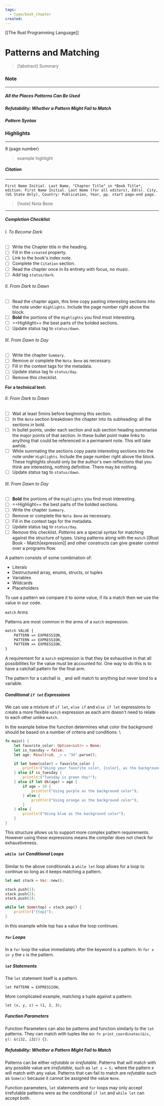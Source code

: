```yaml
---
tags:
  - type/book_chapter
created:
---
```

[[The Rust Programming Language]]
# **Patterns and Matching**

> [!abstract] Summary
### **Note**
---
##### **All the Places Patterns Can Be Used**
##### **Refutability: Whether a Pattern Might Fail to Match**
##### **Pattern Syntax**

### **Highlights**
---
9 (page number)
> example highlight
##### **Citation**
---
```
First Name Initial. Last Name, "Chapter Title" in *Book Title*, edition. First Name Initial. Last Name (for all editors), Ed(s). City, (US State Only), Country: Publication, Year, pp. start page-end page.
```

> [!note] Nota Bene

---
##### Completion Checklist
###### I. To Become Dark
- [ ] Write the Chapter title in the heading.
- [ ] Fill in the `created` property.
- [ ] Link to the book's index note.
- [ ] Complete the `Citation` section.
- [ ] Read the chapter once in its entirety with focus, no music.
- [ ] Add tag `status/dark`.
###### II. From Dark to Dawn
- [ ] Read the chapter again, this time copy pasting interesting sections into the note under `Highlights`. Include the page number right above the block.
- [ ] **Bold** the portions of the `Highlights` you find most interesting.
- [ ] ==Highlight== the best parts of the bolded sections.
- [ ] Update status tag to `status/dawn`.
###### III. From Dawn to Day
- [ ] Write the chapter `Summary`.
- [ ] Remove or complete the `Nota Bene` as necessary.
- [ ] Fill in the context tags for the metadata.
- [ ] Update status tag to `status/day`.
- [ ] Remove this checklist.

**For a technical text:**
###### II. From Dark to Dawn
- [ ] Wait at least 5mins before beginning this section.
- [ ] In the `Note` section breakdown the chapter into its subheading: all the sections in bold.
- [ ] In bullet points, under each section and sub section heading summarise the major points of that section. In these bullet point make links to anything that could be referenced in a permanent note. This will take awhile.
- [ ] While summating the sections copy paste interesting sections into the note under `Highlights`. Include the page number right above the block. These highlights should only be the author's own reflections that you think are interesting, nothing definitive. There may be nothing.
- [ ] Update status tag to `status/dawn`.
###### III. From Dawn to Day
- [ ]  **Bold** the portions of the `Highlights` you find most interesting.
- [ ] ==Highlight== the best parts of the bolded sections.
- [ ] Write the chapter `Summary`.
- [ ] Remove or complete the `Nota Bene` as necessary.
- [ ] Fill in the context tags for the metadata.
- [ ] Update status tag to `status/day`.
- [ ] Remove this checklist.
_Patterns_ are a special syntax for matching against the structure of types. Using patterns along with the `match` [[Rust Book - Match|expression]] and other constructs can give greater control over a programs flow.

A pattern consists of some combination of:
- Literals
- Destructured array, enums, structs, or tuples
- Variables
- Wildcards
- Placeholders

To use a pattern we compare it to some value, if its a match then we use the value in our code. 

`match` Arms

Patterns are most common in the arms of a  `match` expression.

```txt
match VALUE {
    PATTERN => EXPRESSION,
    PATTERN => EXPRESSION,
    PATTERN => EXPRESSION,
}
```

A requirement for a `match` expression is that they be exhaustive in that all possibilities for the value must be accounted for. One way to do this is to have a catchall pattern for the final arm.

The pattern for a catchall is `_` and will match to anything but never bind to a variable.

##### Conditional `if let` Expressions

We can use a mixture of `if let`, `else if` and `else if let` expressions to create a more flexible `match` expression as each arm doesn't need to relate to each other unlike `match`.

In the example below the function determines what color the background should be based on a number of criteria and conditions. \

```rust
fn main() {
    let favorite_color: Option<&str> = None;
    let is_tuesday = false;
    let age: Result<u8, _> = "34".parse();

    if let Some(color) = favorite_color {
        println!("Using your favorite color, {color}, as the background");
    } else if is_tuesday {
        println!("Tuesday is green day!");
    } else if let Ok(age) = age {
        if age > 30 {
            println!("Using purple as the background color");
        } else {
            println!("Using orange as the background color");
        }
    } else {
        println!("Using blue as the background color");
    }
}
```

This structure allows us to support more complex pattern requirements. However using these expressions means the compiler does not check for exhaustiveness.

##### `while let` Conditional Loops

Similar to the above conditionals a `while let` loop allows for a loop to continue so long as it keeps matching a pattern.

```rust
let mut stack = Vec::new();

stack.push(1);
stack.push(2);
stack.push(3);

while let Some(top) = stack.pop() {
	println!("{top}");
}
```

in this example while top has a value the loop continues.

##### `for` Loops

In a `for` loop the value immediately after the keyword is a pattern. In `for x in y`  the `x` is the pattern.

##### `let` Statements

The `let` statement itself is a pattern.

`let PATTERN = EXPRESSION;`

More complicated example, matching a tuple against a pattern:

`let (x, y, z) = (1, 2, 3);`

##### Function Parameters
Function Parameters can also be patterns and function similarly to the `let` patterns. They can match with tuples like so: `fn print_coordinates(&(x, y): &(i32, i32)) {}`.

##### Refutability: Whether a Pattern Might Fail to Match

Patterns can be either _refutable_ or _irrefutable_. Patterns that will match with any possible value are _irrefutable_, such as `let x = 5;` where the pattern x will match with any value. Patterns that can fail to match are _refutable_ such as `Some(x)` because it cannot be assigned the value `None`.

Function parameters, `let` statements and `for` loops may only accept irrefutable patterns were as the conditional `if let` and `while let` can accept both.